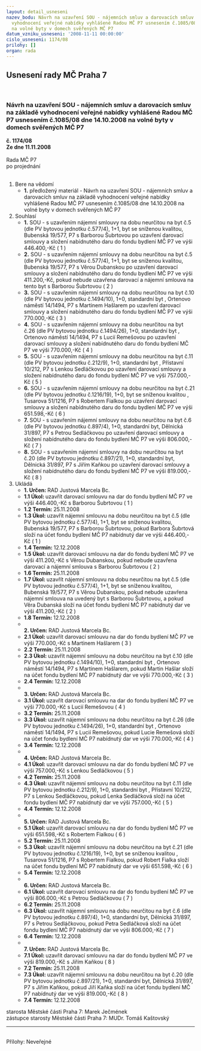```yaml
---
layout: detail_usneseni
nazev_bodu: Návrh na uzavření SOU - nájemních smluv a darovacích smluv na základě
  vyhodnocení veřejné nabídky vyhlášené Radou MČ P7 usnesením č.1085/08 dne 14.10.2008
  na volné byty v domech svěřených MČ P7
datum_vzniku_usneseni: '2008-11-11 00:00:00'
cislo_usneseni: 1174/08
prilohy: []
organ: rada
---
```

<div id="ucUsn_pList" class="usn">
	<span><h2>Usnesení rady MČ Praha 7 </h2>
<br></span><div class="standBody">
<span><h3>Návrh na uzavření SOU - nájemních smluv a darovacích smluv na základě vyhodnocení veřejné nabídky vyhlášené Radou MČ P7 usnesením č.1085/08 dne 14.10.2008 na volné byty v domech svěřených MČ P7</h3></span><div class="center">
		<strong>č. 1174/08</strong><br>
	</div>
<div class="center">
		<strong>Ze dne 11.11.2008</strong><br><br>
	</div>Rada MČ P7<br> po projednání<br><br><ol>
<li>Bere na vědomí<ul><li>
<strong>1.</strong> předložený materiál - Návrh na uzavření SOU - nájemních smluv a darovacích smluv na základě vyhodnocení veřejné nabídky vyhlášené Radou MČ P7 usnesením č.1085/08 dne 14.10.2008 na volné byty v domech svěřených MČ P7</li></ul>
</li>
<li>Souhlasí<ul>
<li>
<strong>1.</strong> SOU - s uzavřením nájemní smlouvy na dobu neurčitou na byt č.5 (dle PV bytovou jednotku č.577/4), 1+1, byt se sníženou kvalitou, Bubenská 19/577, P7 s Barborou Šubrtovou po uzavření darovací smlouvy a složení nabídnutého daru do fondu bydlení MČ P7 ve výši 446.400,-Kč  ( 1 )</li>
<li>
<strong>2.</strong> SOU - s uzavřením nájemní smlouvy na dobu neurčitou na byt č.5 (dle PV bytovou jednotku č.577/4), 1+1, byt se sníženou kvalitou, Bubenská 19/577, P7 s Věrou Dubanskou po uzavření darovací smlouvy a složení nabídnutého daru do fondu bydlení MČ P7 ve výši 411.200,-Kč, pokud nebude uzavřena darovací a nájemní smlouva na tento byt s Barborou Šubrtovou  ( 2 )</li>
<li>
<strong>3.</strong> SOU - s uzavřením nájemní smlouvy na dobu neurčitou na byt č.10 (dle PV bytovou jednotku č.1494/10), 1+0, standardní byt , Ortenovo náměstí 14/1494, P7 s Martinem Hašlarem po uzavření darovací smlouvy a složení nabídnutého daru do fondu bydlení MČ P7 ve výši 770.000,-Kč  ( 3 )</li>
<li>
<strong>4.</strong> SOU - s uzavřením nájemní smlouvy na dobu neurčitou na byt č.26 (dle PV bytovou jednotku č.1494/26), 1+0, standardní byt , Ortenovo náměstí 14/1494, P7 s Lucií Remešovou po uzavření darovací smlouvy a složení nabídnutého daru do fondu bydlení MČ P7 ve výši 770.000,-Kč  ( 4 )</li>
<li>
<strong>5.</strong> SOU - s uzavřením nájemní smlouvy na dobu neurčitou na byt č.11 (dle PV bytovou jednotku č.212/9), 1+0, standardní byt , Přístavní 10/212, P7 s Lenkou Sedláčkovou po uzavření darovací smlouvy a složení nabídnutého daru do fondu bydlení MČ P7 ve výši 757.000,-Kč  ( 5 )</li>
<li>
<strong>6.</strong> SOU - s uzavřením nájemní smlouvy na dobu neurčitou na byt č.21 (dle PV bytovou jednotku č.1216/19), 1+0, byt se sníženou kvalitou , Tusarova 51/1216, P7 s Robertem Fialkou po uzavření darovací smlouvy a složení nabídnutého daru do fondu bydlení MČ P7 ve výši 651.598,-Kč  ( 6 )</li>
<li>
<strong>7.</strong> SOU - s uzavřením nájemní smlouvy na dobu neurčitou na byt č.6 (dle PV bytovou jednotku č.897/4), 1+0, standardní byt, Dělnická 31/897, P7 s Petrou Sedláčkovou po uzavření darovací smlouvy a složení nabídnutého daru do fondu bydlení MČ P7 ve výši 806.000,-Kč  ( 7 )</li>
<li>
<strong>8.</strong> SOU - s uzavřením nájemní smlouvy na dobu neurčitou na byt č.20 (dle PV bytovou jednotku č.897/21), 1+0, standardní byt, Dělnická 31/897, P7 s Jiřím Kaňkou po uzavření darovací smlouvy a složení nabídnutého daru do fondu bydlení MČ P7 ve výši 819.000,-Kč  ( 8 )</li>
</ul>
</li>
<li>Ukládá<ul>
<li>
<strong>1. Určen: </strong>RAD Justová Marcela Bc.</li>
<li>
<strong>1.1 Úkol: </strong>uzavřít darovací smlouvu na dar do fondu bydlení MČ P7 ve výši 446.400,-Kč s Barborou Šubrtovou  ( 1 )</li>
<li>
<strong>1.2 Termín: </strong>25.11.2008</li>
<li>
<strong>1.3 Úkol: </strong>uzavřít nájemní smlouvu na dobu neurčitou na byt č.5 (dle PV bytovou jednotku č.577/4), 1+1, byt se sníženou kvalitou, Bubenská 19/577, P7 s Barborou Šubrtovou, pokud Barbora Šubrtová složí na účet fondu bydlení MČ P7 nabídnutý dar ve výši 446.400,-Kč  ( 1 )</li>
<li>
<strong>1.4 Termín: </strong>12.12.2008</li>
<li>
<strong>1.5 Úkol: </strong>uzavřít darovací smlouvu na dar do fondu bydlení MČ P7 ve výši 411.200,-Kč s Věrou Dubanskou, pokud nebude uzavřena darovací a nájemní smlouva s Barborou Šubrtovou  ( 2 )</li>
<li>
<strong>1.6 Termín: </strong>25.11.2008</li>
<li>
<strong>1.7 Úkol: </strong>uzavřít nájemní smlouvu na dobu neurčitou na byt č.5 (dle PV bytovou jednotku č.577/4), 1+1, byt se sníženou kvalitou, Bubenská 19/577, P7 s Věrou Dubanskou, pokud nebude uzavřena nájemní smlouva na uvedený byt s Barborou Šubrtovou, a pokud Věra Dubanská složí na účet fondu bydlení MČ P7 nabídnutý dar ve výši 411.200,-Kč  ( 2 )</li>
<li>
<strong>1.8 Termín: </strong>12.12.2008</li>
<li>
<strong><br>2. Určen: </strong>RAD Justová Marcela Bc.</li>
<li>
<strong>2.1 Úkol: </strong>uzavřít darovací smlouvu na dar do fondu bydlení MČ P7 ve výši 770.000,-Kč s Martinem Hašlarem  ( 3 )</li>
<li>
<strong>2.2 Termín: </strong>25.11.2008</li>
<li>
<strong>2.3 Úkol: </strong>uzavřít nájemní smlouvu na dobu neurčitou na byt č.10 (dle PV bytovou jednotku č.1494/10), 1+0, standardní byt , Ortenovo náměstí 14/1494, P7 s Martinem Hašlarem, pokud Martin Hašlar složí na účet fondu bydlení MČ P7 nabídnutý dar ve výši 770.000,-Kč  ( 3 )</li>
<li>
<strong>2.4 Termín: </strong>12.12.2008</li>
<li>
<strong><br>3. Určen: </strong>RAD Justová Marcela Bc.</li>
<li>
<strong>3.1 Úkol: </strong>uzavřít darovací smlouvu na dar do fondu bydlení MČ P7 ve výši 770.000,-Kč s Lucií Remešovou  ( 4 )</li>
<li>
<strong>3.2 Termín: </strong>25.11.2008</li>
<li>
<strong>3.3 Úkol: </strong>uzavřít nájemní smlouvu na dobu neurčitou na byt č.26 (dle PV bytovou jednotku č.1494/26), 1+0, standardní byt , Ortenovo náměstí 14/1494, P7 s Lucií Remešovou, pokud Lucie Remešová složí na účet fondu bydlení MČ P7 nabídnutý dar ve výši 770.000,-Kč  ( 4 )</li>
<li>
<strong>3.4 Termín: </strong>12.12.2008</li>
<li>
<strong><br>4. Určen: </strong>RAD Justová Marcela Bc.</li>
<li>
<strong>4.1 Úkol: </strong>uzavřít darovací smlouvu na dar do fondu bydlení MČ P7 ve výši 757.000,-Kč s Lenkou Sedláčkovou  ( 5 )</li>
<li>
<strong>4.2 Termín: </strong>25.11.2008</li>
<li>
<strong>4.3 Úkol: </strong>uzavřít nájemní smlouvu na dobu neurčitou na byt č.11 (dle PV bytovou jednotku č.212/9), 1+0, standardní byt , Přístavní 10/212, P7 s Lenkou Sedláčkovou, pokud Lenka Sedláčková složí na účet fondu bydlení MČ P7 nabídnutý dar ve výši 757.000,-Kč  ( 5 )</li>
<li>
<strong>4.4 Termín: </strong>12.12.2008</li>
<li>
<strong><br>5. Určen: </strong>RAD Justová Marcela Bc.</li>
<li>
<strong>5.1 Úkol: </strong>uzavřít darovací smlouvu na dar do fondu bydlení MČ P7 ve výši 651.598,-Kč s Robertem Fialkou  ( 6 )</li>
<li>
<strong>5.2 Termín: </strong>25.11.2008</li>
<li>
<strong>5.3 Úkol: </strong>uzavřít nájemní smlouvu na dobu neurčitou na byt č.21 (dle PV bytovou jednotku č.1216/19), 1+0, byt se sníženou kvalitou , Tusarova 51/1216, P7 s Robertem Fialkou, pokud Robert Fialka složí na účet fondu bydlení MČ P7 nabídnutý dar ve výši 651.598,-Kč  ( 6 ) </li>
<li>
<strong>5.4 Termín: </strong>12.12.2008</li>
<li>
<strong><br>6. Určen: </strong>RAD Justová Marcela Bc.</li>
<li>
<strong>6.1 Úkol: </strong>uzavřít darovací smlouvu na dar do fondu bydlení MČ P7 ve výši 806.000,-Kč s Petrou Sedláčkovou  ( 7 )</li>
<li>
<strong>6.2 Termín: </strong>25.11.2008</li>
<li>
<strong>6.3 Úkol: </strong>uzavřít nájemní smlouvu na dobu neurčitou na byt č.6 (dle PV bytovou jednotku č.897/4), 1+0, standardní byt, Dělnická 31/897, P7 s Petrou Sedláčkovou, pokud Petra Sedláčková složí na účet fondu bydlení MČ P7 nabídnutý dar ve výši 806.000,-Kč  ( 7 )</li>
<li>
<strong>6.4 Termín: </strong>12.12.2008</li>
<li>
<strong><br>7. Určen: </strong>RAD Justová Marcela Bc.</li>
<li>
<strong>7.1 Úkol: </strong>uzavřít darovací smlouvu na dar do fondu bydlení MČ P7 ve výši 819.000,-Kč s Jiřím Kaňkou  ( 8 )</li>
<li>
<strong>7.2 Termín: </strong>25.11.2008</li>
<li>
<strong>7.3 Úkol: </strong>uzavřít nájemní smlouvu na dobu neurčitou na byt č.20 (dle PV bytovou jednotku č.897/21), 1+0, standardní byt, Dělnická 31/897, P7 s Jiřím Kaňkou, pokud Jiří Kaňka složí na účet fondu bydlení MČ P7 nabídnutý dar ve výši 819.000,-Kč  ( 8 )</li>
<li>
<strong>7.4 Termín: </strong>12.12.2008</li>
</ul>
</li>
</ol>starosta Městské části Praha 7: Marek Ječmének<br>zástupce starosty Městské části Praha 7: MUDr. Tomáš Kaštovský <hr>
<br>Přílohy: Neveřejné</div>
</div>